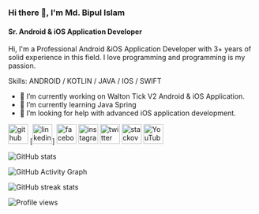 ### Hi there 👋, I'm Md. Bipul Islam
#### Sr. Android & iOS Application Developer
Hi, I'm a Professional Android &iOS Application Developer with 3+ years of solid experience in this field. I love programming and programming is my passion.

Skills: ANDROID / KOTLIN / JAVA / IOS / SWIFT

- 🔭 I’m currently working on Walton Tick V2 Android & iOS Application. 
- 🌱 I’m currently learning Java Spring 
- 🤔 I’m looking for help with advanced iOS application development. 


[<img src='https://cdn.jsdelivr.net/npm/simple-icons@3.0.1/icons/github.svg' alt='github' height='40'>](https://github.com/bipulhstu)  [<img src='https://cdn.jsdelivr.net/npm/simple-icons@3.0.1/icons/linkedin.svg' alt='linkedin' height='40'>]
[<img src='https://cdn.jsdelivr.net/npm/simple-icons@3.0.1/icons/facebook.svg' alt='facebook' height='40'>](https://www.facebook.com/bipulhstu)  [<img src='https://cdn.jsdelivr.net/npm/simple-icons@3.0.1/icons/instagram.svg' alt='instagram' height='40'>](https://www.instagram.com/bipulhstu/)  [<img src='https://cdn.jsdelivr.net/npm/simple-icons@3.0.1/icons/twitter.svg' alt='twitter' height='40'>](https://twitter.com/bipulhstu)  [<img src='https://cdn.jsdelivr.net/npm/simple-icons@3.0.1/icons/stackoverflow.svg' alt='stackoverflow' height='40'>](https://stackoverflow.com/users/bipulhstu)  [<img src='https://cdn.jsdelivr.net/npm/simple-icons@3.0.1/icons/youtube.svg' alt='YouTube' height='40'>](https://www.youtube.com/channel/bipulhstu)  


![GitHub stats](https://github-readme-stats.vercel.app/api?username=bipulhstu&show_icons=true&count_private=true)  

![GitHub Activity Graph](https://activity-graph.herokuapp.com/graph?username=bipulhstu)  

![GitHub streak stats](https://github-readme-streak-stats.herokuapp.com/?user=bipulhstu)  

![Profile views](https://gpvc.arturio.dev/bipulhstu)  
